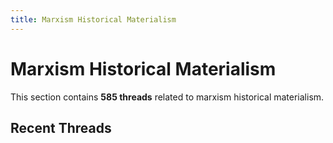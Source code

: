 ```yaml
---
title: Marxism Historical Materialism
---
```


# Marxism Historical Materialism

This section contains **585 threads** related to marxism historical materialism.

<!-- material/tags { include: [marxism_historical materialism] } -->

## Recent Threads

<!-- Threads will be auto-populated by tags plugin -->

